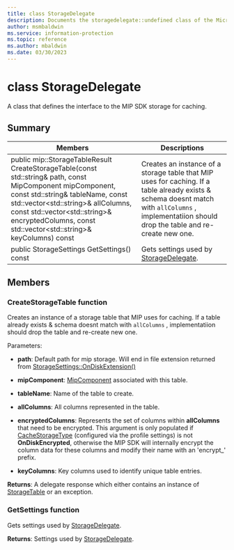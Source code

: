 ```yaml
---
title: class StorageDelegate 
description: Documents the storagedelegate::undefined class of the Microsoft Information Protection (MIP) SDK.
author: msmbaldwin
ms.service: information-protection
ms.topic: reference
ms.author: mbaldwin
ms.date: 03/30/2023
---
```


# class StorageDelegate 
A class that defines the interface to the MIP SDK storage for caching.
  
## Summary
 Members                        | Descriptions                                
--------------------------------|---------------------------------------------
public mip::StorageTableResult CreateStorageTable(const std::string& path, const MipComponent mipComponent, const std::string& tableName, const std::vector&lt;std::string&gt;& allColumns, const std::vector&lt;std::string&gt;& encryptedColumns, const std::vector&lt;std::string&gt;& keyColumns) const  |  Creates an instance of a storage table that MIP uses for caching. If a table already exists & schema doesnt match with `allColumns` , implementatiion should drop the table and re-create new one.
public StorageSettings GetSettings() const  |  Gets settings used by [StorageDelegate](class_mip_storagedelegate.md).
  
## Members
  
### CreateStorageTable function
Creates an instance of a storage table that MIP uses for caching. If a table already exists & schema doesnt match with `allColumns` , implementatiion should drop the table and re-create new one.

Parameters:  
* **path**: Default path for mip storage. Will end in file extension returned from [StorageSettings::OnDiskExtension()](#class_storage_delegate_1_1_storage_settings_1a48050a5a152f5e0b5ea85033a0124722)


* **mipComponent**: [MipComponent](#storage__delegate_8h_1a96a7b2207da23bc5c9800d75a120fa49) associated with this table. 


* **tableName**: Name of the table to create. 


* **allColumns**: All columns represented in the table. 


* **encryptedColumns**: Represents the set of columns within **allColumns** that need to be encrypted. This argument is only populated if [CacheStorageType](#common__types_8h_1a174ba9275624a6880ce3be3fdbaa6c5f) (configured via the profile settings) is not **OnDiskEncrypted**, otherwise the MIP SDK will internally encrypt the column data for these columns and modify their name with an 'encrypt_' prefix. 


* **keyColumns**: Key columns used to identify unique table entries.



  
**Returns**: A delegate response which either contains an instance of [StorageTable](#class_storage_table) or an exception.
  
### GetSettings function
Gets settings used by [StorageDelegate](class_mip_storagedelegate.md).

  
**Returns**: Settings used by [StorageDelegate](class_mip_storagedelegate.md).